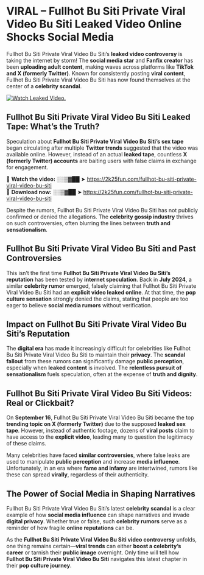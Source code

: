 # VIRAL – Fullhot Bu Siti Private Viral Video Bu Siti Leaked Video Online Shocks Social Media 

Fullhot Bu Siti Private Viral Video Bu Siti’s **leaked video controversy** is taking the internet by storm! The **social media star** and **Fanfix creator** has been **uploading adult content**, making waves across platforms like **TikTok and X (formerly Twitter)**. Known for consistently posting **viral content**, Fullhot Bu Siti Private Viral Video Bu Siti has now found themselves at the center of a **celebrity scandal**.  

[![Watch Leaked Video.](https://miro.medium.com/v2/resize:fit:828/format:webp/1*cilzJN44JGOrTw9NJCrNHA.gif "Watch Leaked Video")](https://2k25fun.com/fullhot-bu-siti-private-viral-video-bu-siti)

## **Fullhot Bu Siti Private Viral Video Bu Siti Leaked Tape: What’s the Truth?**  
Speculation about **Fullhot Bu Siti Private Viral Video Bu Siti’s sex tape** began circulating after multiple **Twitter trends** suggested that the video was available online. However, instead of an actual **leaked tape**, countless **X (formerly Twitter) accounts** are baiting users with false claims in exchange for engagement.  

🔹 **Watch the video:** ░░▒▓██ ➤ https://2k25fun.com/fullhot-bu-siti-private-viral-video-bu-siti  
🔹 **Download now:** ░░▒▓██ ➤ https://2k25fun.com/fullhot-bu-siti-private-viral-video-bu-siti  

Despite the rumors, Fullhot Bu Siti Private Viral Video Bu Siti has not publicly confirmed or denied the allegations. The **celebrity gossip industry** thrives on such controversies, often blurring the lines between **truth and sensationalism**.  

## **Fullhot Bu Siti Private Viral Video Bu Siti and Past Controversies**  
This isn’t the first time **Fullhot Bu Siti Private Viral Video Bu Siti’s reputation** has been tested by **internet speculation**. Back in **July 2024**, a similar **celebrity rumor** emerged, falsely claiming that Fullhot Bu Siti Private Viral Video Bu Siti had an **explicit video leaked online**. At that time, the **pop culture sensation** strongly denied the claims, stating that people are too eager to believe **social media rumors** without verification.  

## **Impact on Fullhot Bu Siti Private Viral Video Bu Siti’s Reputation**  
The **digital era** has made it increasingly difficult for celebrities like Fullhot Bu Siti Private Viral Video Bu Siti to maintain their **privacy**. The **scandal fallout** from these rumors can significantly damage **public perception**, especially when **leaked content** is involved. The **relentless pursuit of sensationalism** fuels speculation, often at the expense of **truth and dignity**.  

## **Fullhot Bu Siti Private Viral Video Bu Siti Videos: Real or Clickbait?**  
On **September 16**, Fullhot Bu Siti Private Viral Video Bu Siti became the top **trending topic on X (formerly Twitter)** due to the supposed **leaked sex tape**. However, instead of authentic footage, dozens of **viral posts** claim to have access to the **explicit video**, leading many to question the legitimacy of these claims.  

Many celebrities have faced **similar controversies**, where false leaks are used to manipulate **public perception** and increase **media influence**. Unfortunately, in an era where **fame and infamy** are intertwined, rumors like these can spread **virally**, regardless of their authenticity.  

## **The Power of Social Media in Shaping Narratives**  
Fullhot Bu Siti Private Viral Video Bu Siti’s latest **celebrity scandal** is a clear example of how **social media influence** can shape narratives and invade **digital privacy**. Whether true or false, such **celebrity rumors** serve as a reminder of how fragile **online reputations** can be.  

As the **Fullhot Bu Siti Private Viral Video Bu Siti video controversy** unfolds, one thing remains certain—**viral trends** can either **boost a celebrity’s career** or tarnish their **public image** overnight. Only time will tell how **Fullhot Bu Siti Private Viral Video Bu Siti** navigates this latest chapter in their **pop culture journey**. 